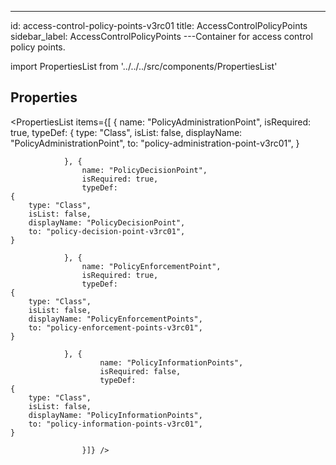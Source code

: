 --- 
id: access-control-policy-points-v3rc01 
title: AccessControlPolicyPoints 
sidebar_label: AccessControlPolicyPoints 
---Container for access control policy points.

import PropertiesList from '../../../src/components/PropertiesList' 

## Properties 

<PropertiesList items={[ 
{
                    name: "PolicyAdministrationPoint",
                    isRequired: true,
                    typeDef: 
    {
        type: "Class",
        isList: false,
        displayName: "PolicyAdministrationPoint",
        to: "policy-administration-point-v3rc01",
    }
    
                }, {
                    name: "PolicyDecisionPoint",
                    isRequired: true,
                    typeDef: 
    {
        type: "Class",
        isList: false,
        displayName: "PolicyDecisionPoint",
        to: "policy-decision-point-v3rc01",
    }
    
                }, {
                    name: "PolicyEnforcementPoint",
                    isRequired: true,
                    typeDef: 
    {
        type: "Class",
        isList: false,
        displayName: "PolicyEnforcementPoints",
        to: "policy-enforcement-points-v3rc01",
    }
    
                }, {
                        name: "PolicyInformationPoints",
                        isRequired: false,
                        typeDef: 
    {
        type: "Class",
        isList: false,
        displayName: "PolicyInformationPoints",
        to: "policy-information-points-v3rc01",
    }
    
                    }]} /> 
 
